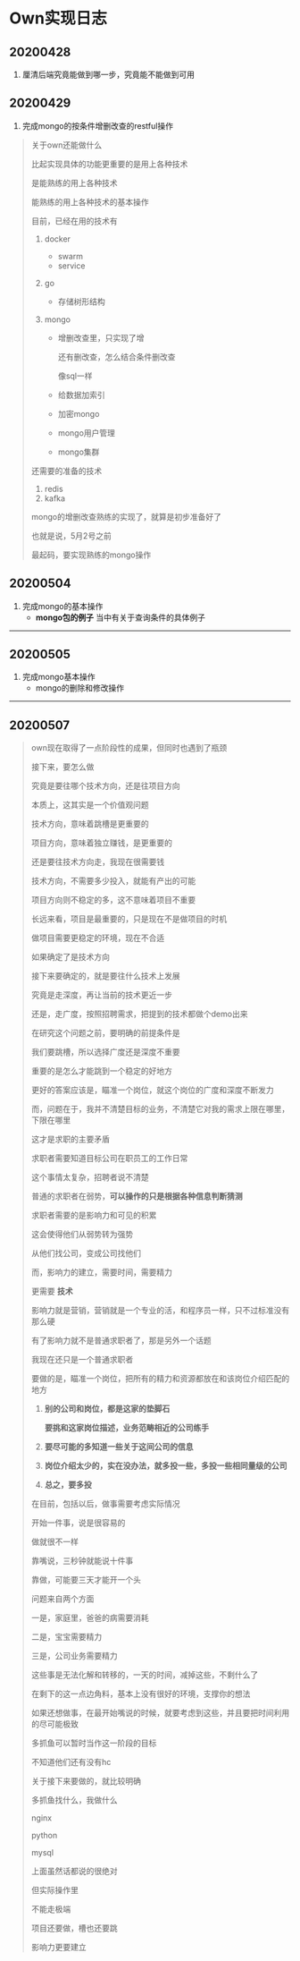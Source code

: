 # Own实现日志

## 20200428

1. 厘清后端究竟能做到哪一步，究竟能不能做到可用

## 20200429

1. 完成mongo的按条件增删改查的restful操作

> 关于own还能做什么
>
> 比起实现具体的功能更重要的是用上各种技术
>
> 是能熟练的用上各种技术
>
> 能熟练的用上各种技术的基本操作
>
> 目前，已经在用的技术有
>
> 1. docker
>
>    + swarm
>    + service
>
> 2. go
>
>    + 存储树形结构
>
> 3. mongo
>
>    + 增删改查里，只实现了增
>
>      还有删改查，怎么结合条件删改查
>
>      像sql一样
>
>    + 给数据加索引
>
>    + 加密mongo
>
>    + mongo用户管理
>
>    + mongo集群
>
> 还需要的准备的技术
>
> 1. redis
> 2. kafka
>
> 
>
> mongo的增删改查熟练的实现了，就算是初步准备好了
>
> 也就是说，5月2号之前
>
> 最起码，要实现熟练的mongo操作

## 20200504

1. 完成mongo的基本操作
   + **mongo包的例子** 当中有关于查询条件的具体例子

---

## 20200505

1. 完成mongo基本操作
   + mongo的删除和修改操作

---

## 20200507

> own现在取得了一点阶段性的成果，但同时也遇到了瓶颈
>
> 接下来，要怎么做
>
> 究竟是要往哪个技术方向，还是往项目方向
>
> 本质上，这其实是一个价值观问题
>
> 技术方向，意味着跳槽是更重要的
>
> 项目方向，意味着独立赚钱，是更重要的
>
> 还是要往技术方向走，我现在很需要钱
>
> 技术方向，不需要多少投入，就能有产出的可能
>
> 项目方向则不稳定的多，这不意味着项目不重要
>
> 长远来看，项目是最重要的，只是现在不是做项目的时机
>
> 做项目需要更稳定的环境，现在不合适
>
> 
>
> 如果确定了是技术方向
>
> 接下来要确定的，就是要往什么技术上发展
>
> 究竟是走深度，再让当前的技术更近一步
>
> 还是，走广度，按照招聘需求，把提到的技术都做个demo出来
>
> 
>
> 在研究这个问题之前，要明确的前提条件是
>
> 我们要跳槽，所以选择广度还是深度不重要
>
> 重要的是怎么才能跳到一个稳定的好地方
>
> 更好的答案应该是，瞄准一个岗位，就这个岗位的广度和深度不断发力
>
> 而，问题在于，我并不清楚目标的业务，不清楚它对我的需求上限在哪里，下限在哪里
>
> 这才是求职的主要矛盾
>
> 求职者需要知道目标公司在职员工的工作日常
>
> 这个事情太复杂，招聘者说不清楚
>
> 普通的求职者在弱势，**可以操作的只是根据各种信息判断猜测**
>
> 
>
> 求职者需要的是影响力和可见的积累
>
> 这会使得他们从弱势转为强势
>
> 从他们找公司，变成公司找他们
>
> 而，影响力的建立，需要时间，需要精力
>
> 更需要 **技术**
>
> 影响力就是营销，营销就是一个专业的活，和程序员一样，只不过标准没有那么硬
>
> 有了影响力就不是普通求职者了，那是另外一个话题
>
> 
>
> 我现在还只是一个普通求职者
>
> 要做的是，瞄准一个岗位，把所有的精力和资源都放在和该岗位介绍匹配的地方
>
> 1. **别的公司和岗位，都是这家的垫脚石**
>
>    **要挑和这家岗位描述，业务范畴相近的公司练手**
>
> 2. **要尽可能的多知道一些关于这间公司的信息**
>
> 3. **岗位介绍太少的，实在没办法，就多投一些，多投一些相同量级的公司**
>
> 4. **总之，要多投**
>
> 
>
> 在目前，包括以后，做事需要考虑实际情况
>
> 开始一件事，说是很容易的
>
> 做就很不一样
>
> 靠嘴说，三秒钟就能说十件事
>
> 靠做，可能要三天才能开一个头
>
> 问题来自两个方面
>
> 一是，家庭里，爸爸的病需要消耗
>
> 二是，宝宝需要精力
>
> 三是，公司业务需要精力
>
> 这些事是无法化解和转移的，一天的时间，减掉这些，不剩什么了
>
> 在剩下的这一点边角料，基本上没有很好的环境，支撑你的想法
>
> 如果还想做事，在最开始嘴说的时候，就要考虑到这些，并且要把时间利用的尽可能极致
>
> 
>
> 多抓鱼可以暂时当作这一阶段的目标
>
> 不知道他们还有没有hc
>
> 
>
> 关于接下来要做的，就比较明确
>
> 多抓鱼找什么，我做什么
>
> nginx
>
> python
>
> mysql
>
> 
>
> 上面虽然话都说的很绝对
>
> 但实际操作里
>
> 不能走极端
>
> 项目还要做，槽也还要跳
>
> 影响力更要建立











